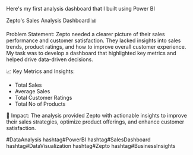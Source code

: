Here's my first analysis dashboard that I built using Power BI

Zepto's Sales Analysis Dashboard 📊

Problem Statement:
Zepto needed a clearer picture of their sales performance and customer satisfaction. They lacked insights into sales trends, product ratings, and how to improve overall customer experience. My task was to develop a dashboard that highlighted key metrics and helped drive data-driven decisions.

📈 Key Metrics and Insights:
- Total Sales
- Average Sales
- Total Customer Ratings
- Total No of Products

📌 Impact:
The analysis provided Zepto with actionable insights to improve their sales strategies, optimize product offerings, and enhance customer satisfaction.

#DataAnalysis hashtag#PowerBI hashtag#SalesDashboard hashtag#DataVisualization hashtag#Zepto hashtag#BusinessInsights
